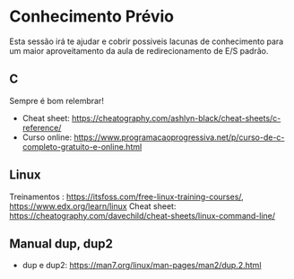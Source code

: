 # Conhecimento Prévio

Esta sessão irá te ajudar e cobrir possiveis lacunas de conhecimento para um maior aproveitamento da aula de redirecionamento de E/S padrão.

## C

Sempre é bom relembrar!

- Cheat sheet: https://cheatography.com/ashlyn-black/cheat-sheets/c-reference/
- Curso online: https://www.programacaoprogressiva.net/p/curso-de-c-completo-gratuito-e-online.html

## Linux

Treinamentos : https://itsfoss.com/free-linux-training-courses/, https://www.edx.org/learn/linux
Cheat sheet: https://cheatography.com/davechild/cheat-sheets/linux-command-line/

## Manual dup, dup2

- dup e dup2: https://man7.org/linux/man-pages/man2/dup.2.html